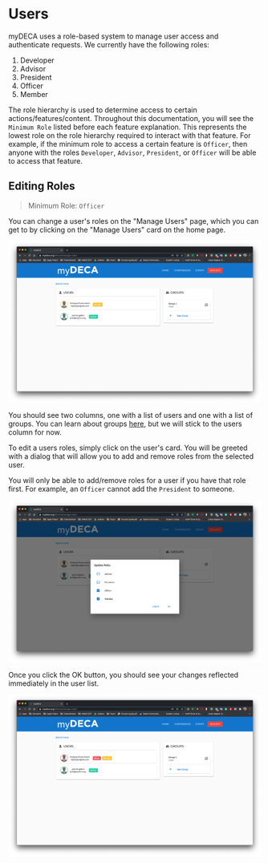# Users

myDECA uses a role-based system to manage user access and authenticate requests. We currently have the following roles:

1. Developer
2. Advisor
3. President
4. Officer
5. Member

The role hierarchy is used to determine access to certain actions/features/content. Throughout this documentation, you will see the `Minimum Role` listed before each feature explanation. This represents the lowest role on the role hierarchy required to interact with that feature. For example, if the minimum role to access a certain feature is `Officer`, then anyone with the roles `Developer`, `Advisor`, `President`, or `Officer` will be able to access that feature.

## Editing Roles

> Minimum Role: `Officer`

 You can change a user's roles on the "Manage Users" page, which you can get to by clicking on the "Manage Users" card on the home page.

![](../.gitbook/assets/screen-shot-2020-09-10-at-12.38.53-am.png)

You should see two columns, one with a list of users and one with a list of groups. You can learn about groups [here](manage-groups.md), but we will stick to the users column for now.

To edit a users roles, simply click on the user's card. You will be greeted with a dialog that will allow you to add and remove roles from the selected user.

You will only be able to add/remove roles for a user if you have that role first. For example, an `Officer` cannot add the `President` to someone.

![](../.gitbook/assets/screen-shot-2020-09-10-at-12.41.52-am.png)

Once you click the OK button, you should see your changes reflected immediately in the user list.

![](../.gitbook/assets/screen-shot-2020-09-10-at-12.45.24-am.png)

